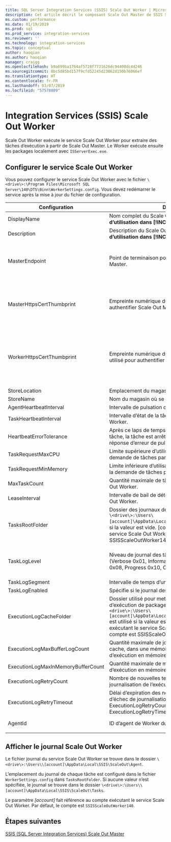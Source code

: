 ```yaml
---
title: SQL Server Integration Services (SSIS) Scale Out Worker | Microsoft Docs
description: Cet article décrit le composant Scale Out Master de SSIS Scale Out
ms.custom: performance
ms.date: 01/19/2019
ms.prod: sql
ms.prod_service: integration-services
ms.reviewer: ''
ms.technology: integration-services
ms.topic: conceptual
author: haoqian
ms.author: haoqian
manager: craigg
ms.openlocfilehash: b9a699ba1764af5728f7731626dc94400dc4d246
ms.sourcegitcommit: 8bc5d85bd157f9cfd52245d23062d150b76066ef
ms.translationtype: HT
ms.contentlocale: fr-FR
ms.lasthandoff: 03/07/2019
ms.locfileid: "57578809"
---
```

# <a name="integration-services-ssis-scale-out-worker"></a>Integration Services (SSIS) Scale Out Worker

Scale Out Worker exécute le service Scale Out Worker pour extraire des tâches d’exécution à partir de Scale Out Master. Le Worker exécute ensuite les packages localement avec `ISServerExec.exe`.

## <a name="configure-the-scale-out-worker-service"></a>Configurer le service Scale Out Worker
Vous pouvez configurer le service Scale Out Worker avec le fichier `\<drive\>:\Program Files\Microsoft SQL Server\140\DTS\Binn\WorkerSettings.config`. Vous devez redémarrer le service après la mise à jour du fichier de configuration.

|Configuration  |Description  |Valeur par défaut|
|---------|---------|---------|
|DisplayName|Nom complet du Scale Out Worker. **Pas en cours d’utilisation dans [!INCLUDE[ssNoVersion_md](../../includes/ssnoversion-md.md)] 2017.**|Nom de l'ordinateur|
|Description|Description du Scale Out Worker. **Pas en cours d’utilisation dans [!INCLUDE[ssNoVersion_md](../../includes/ssnoversion-md.md)] 2017.**|Vide|
|MasterEndpoint|Point de terminaison pour la connexion à Scale Out Master.|Point de terminaison défini pendant l’installation du Scale Out Worker.|
|MasterHttpsCertThumbprint|Empreinte numérique du certificat client SSL utilisé pour authentifier Scale Out Master.|Empreinte numérique du certificat client spécifié pendant l’installation de Scale Out Worker.|
|WorkerHttpsCertThumbprint|Empreinte numérique du certificat Scale Out Master utilisé pour authentifier le Scale Out Worker.|Empreinte numérique d’un certificat créé et installé automatiquement pendant l’installation du Scale Out Worker.|
|StoreLocation|Emplacement du magasin de certificats de Worker.|LocalMachine|
|StoreName|Nom du magasin où se trouve ce certificat de Worker.|My|
|AgentHeartbeatInterval|Intervalle de pulsation du Scale Out Worker.|00:01:00|
|TaskHeartbeatInterval|Intervalle d’état de la tâche de rapport du Scale Out Worker.|00:00:10|
|HeartbeatErrorTolerance|Après ce laps de temps depuis la dernière pulsation de tâche, la tâche est arrêtée en cas de réception d’une réponse d’erreur de pulsation.|00:10:00|
|TaskRequestMaxCPU|Limite supérieure d’utilisation du processeur pour la demande de tâches par le Scale Out Worker.|70.0|
|TaskRequestMinMemory|Limite inférieure d’utilisation de la mémoire (en Mo) pour la demande de tâches par le Scale Out Worker.|100.0|
|MaxTaskCount|Quantité maximale de tâches que peut contenir le Scale Out Worker.|10|
|LeaseInterval|Intervalle de bail de détention d’une tâche par le Scale Out Worker.|00:01:00|
|TasksRootFolder|Dossier des journaux des tâches. Le chemin de dossier `\<drive\>:\Users\[account]\AppData\Local\SSIS\Cluster\Tasks` est utilisé si la valeur est vide. [compte] est le compte exécutant le service Scale Out Worker. Par défaut, le compte est SSISScaleOutWorker140.|Vide|
|TaskLogLevel|Niveau de journal des tâches du Scale Out Worker. (Verbose 0x01, Information 0x02, Warning 0x04, Error 0x08, Progress 0x10, CriticalError 0x20, Audit 0x40)|126 (Information, Warning, Error, Progress, CriticalError, Audit)|
|TaskLogSegment|Intervalle de temps d’un fichier journal de tâche.|00:00:00|
|TaskLogEnabled|Spécifie si le journal des tâches est activé.|true|
|ExecutionLogCacheFolder|Dossier utilisé pour mettre en cache le journal d’exécution de package. Le chemin de dossier `\<drive\>:\Users\[account]\AppData\Local\SSIS\Cluster\Agent\ELogCache` est utilisé si la valeur est vide. [compte] est le compte exécutant le service Scale Out Worker. Par défaut, le compte est SSISScaleOutWorker140.|Vide|
|ExecutionLogMaxBufferLogCount|Quantité maximale de journaux d’exécution mis en cache, dans une mémoire tampon de journal d’exécution en mémoire.|10000|
|ExecutionLogMaxInMemoryBufferCount|Quantité maximale de mémoires tampon de journal d’exécution en mémoire pour les journaux d’exécution.|10|
|ExecutionLogRetryCount|Nombre de nouvelles tentatives en cas d’échec de journalisation de l’exécution.|3|
|ExecutionLogRetryTimeout|Délai d’expiration des nouvelles tentatives en cas d’échec de journalisation de l’exécution. ExecutionLogRetryCount est ignoré si ExecutionLogRetryTimeout est atteint. |7.00:00:00 (7 jours)|
|AgentId|ID d’agent de Worker du Scale Out Worker|Généré automatiquement.|
||||    

## <a name="view-the-scale-out-worker-log"></a>Afficher le journal Scale Out Worker
Le fichier journal du service Scale Out Worker se trouve dans le dossier `\<drive\>:\Users\\[account]\AppData\Local\SSIS\ScaleOut\Agent`.

L’emplacement du journal de chaque tâche est configuré dans le fichier `WorkerSettings.config` dans `TasksRootFolder`. Si aucune valeur n’est spécifiée, le journal se trouve dans le dossier `\<drive\>:\Users\\[account]\AppData\Local\SSIS\ScaleOut\Tasks`. 

Le paramètre *[account]* fait référence au compte exécutant le service Scale Out Worker. Par défaut, le compte est `SSISScaleOutWorker140`.

## <a name="next-steps"></a>Étapes suivantes
[SSIS (SQL Server Integration Services) Scale Out Master](integration-services-ssis-scale-out-master.md)
